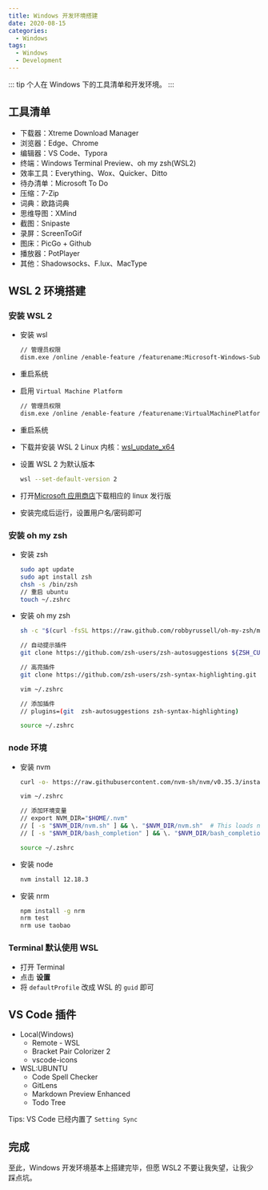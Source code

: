 ```yaml
---
title: Windows 开发环境搭建
date: 2020-08-15
categories:
  - Windows
tags:
  - Windows
  - Development
---
```


::: tip
个人在 Windows 下的工具清单和开发环境。
:::

<!-- more -->

## 工具清单

- 下载器：Xtreme Download Manager
- 浏览器：Edge、Chrome
- 编辑器：VS Code、Typora
- 终端：Windows Terminal Preview、oh my zsh(WSL2)
- 效率工具：Everything、Wox、Quicker、Ditto
- 待办清单：Microsoft To Do
- 压缩：7-Zip
- 词典：欧路词典
- 思维导图：XMind
- 截图：Snipaste
- 录屏：ScreenToGif
- 图床：PicGo + Github
- 播放器：PotPlayer
- 其他：Shadowsocks、F.lux、MacType

## WSL 2 环境搭建

### 安装 WSL 2

- 安装 wsl

  ```bash
  // 管理员权限
  dism.exe /online /enable-feature /featurename:Microsoft-Windows-Subsystem-Linux /all /norestart
  ```

- 重启系统
- 启用 `Virtual Machine Platform`

  ```bash
  // 管理员权限
  dism.exe /online /enable-feature /featurename:VirtualMachinePlatform /all /norestart
  ```

- 重启系统
- 下载并安装 WSL 2 Linux 内核：[wsl_update_x64](https://wslstorestorage.blob.core.windows.net/wslblob/wsl_update_x64.msi)
- 设置 WSL 2 为默认版本

  ```bash
  wsl --set-default-version 2
  ```

- 打开[Microsoft 应用商店](https://aka.ms/wslstore)下载相应的 linux 发行版
- 安装完成后运行，设置用户名/密码即可

### 安装 oh my zsh

- 安装 zsh

  ```bash
  sudo apt update
  sudo apt install zsh
  chsh -s /bin/zsh
  // 重启 ubuntu
  touch ~/.zshrc
  ```

- 安装 oh my zsh

  ```bash
  sh -c "$(curl -fsSL https://raw.github.com/robbyrussell/oh-my-zsh/master/tools/install.sh)"

  // 自动提示插件
  git clone https://github.com/zsh-users/zsh-autosuggestions ${ZSH_CUSTOM:-~/.oh-my-zsh/custom}/plugins/zsh-autosuggestions

  // 高亮插件
  git clone https://github.com/zsh-users/zsh-syntax-highlighting.git ${ZSH_CUSTOM:-~/.oh-my-zsh/custom}/plugins/zsh-syntax-highlighting

  vim ~/.zshrc

  // 添加插件
  // plugins=(git  zsh-autosuggestions zsh-syntax-highlighting)

  source ~/.zshrc
  ```

### node 环境

- 安装 nvm

  ```bash
  curl -o- https://raw.githubusercontent.com/nvm-sh/nvm/v0.35.3/install.sh | bash

  vim ~/.zshrc

  // 添加环境变量
  // export NVM_DIR="$HOME/.nvm"
  // [ -s "$NVM_DIR/nvm.sh" ] && \. "$NVM_DIR/nvm.sh"  # This loads nvm
  // [ -s "$NVM_DIR/bash_completion" ] && \. "$NVM_DIR/bash_completion"  # This loads nvm bash_completion

  source ~/.zshrc
  ```

- 安装 node

  ```bash
  nvm install 12.18.3
  ```

- 安装 nrm

  ```bash
  npm install -g nrm
  nrm test
  nrm use taobao
  ```

### Terminal 默认使用 WSL

- 打开 Terminal
- 点击 **设置**
- 将 `defaultProfile` 改成 WSL 的 `guid` 即可

## VS Code 插件

- Local(Windows)
  - Remote - WSL
  - Bracket Pair Colorizer 2
  - vscode-icons
- WSL:UBUNTU
  - Code Spell Checker
  - GitLens
  - Markdown Preview Enhanced
  - Todo Tree

Tips: VS Code 已经内置了 `Setting Sync`

## 完成

至此，Windows 开发环境基本上搭建完毕，但愿 WSL2 不要让我失望，让我少踩点坑。
